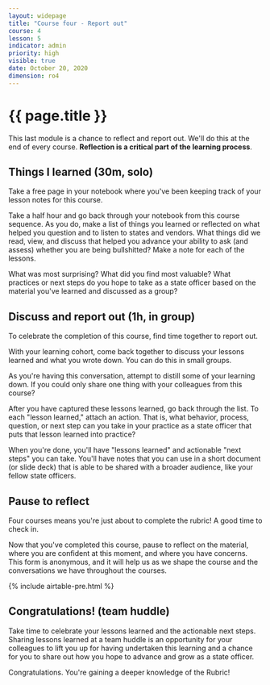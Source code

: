 ```yaml
---
layout: widepage
title: "Course four - Report out"
course: 4
lesson: 5
indicator: admin
priority: high
visible: true
date: October 20, 2020
dimension: ro4
---
```


# {{ page.title }}

This last module is a chance to reflect and report out. We'll do this at the end of every course.  **Reflection is a critical part of the learning process**.

## Things I learned (30m, solo)

Take a free page in your notebook where you've been keeping track of your lesson notes for this course.

Take a half hour and go back through your notebook from this course sequence. As you do, make a list of things you learned or reflected on what helped you question and to listen to states and vendors. What things did we read, view, and discuss that helped you advance your ability to ask (and assess) whether you are being bullshitted? Make a note for each of the lessons.

What was most surprising? What did you find most valuable? What practices or next steps do you hope to take as a state officer based on the material you've learned and discussed as a group?


## Discuss and report out (1h, in group)

To celebrate the completion of this course, find time together to report out.

With your learning cohort, come back together to discuss your lessons learned and what you wrote down. You can do this in small groups.

As you're having this conversation, attempt to distill some of your learning down. If you could only share one thing with your colleagues from this course?

After you have captured these lessons learned, go back through the list. To each "lesson learned," attach an action. That is, what behavior, process, question, or next step can you take in your practice as a state officer that puts that lesson learned into practice?

When you're done, you'll have "lessons learned" and actionable "next steps" you can take. You'll have notes that you can use in a short document (or slide deck) that is able to be shared with a broader audience, like your fellow state officers.

## Pause to reflect

Four courses means you're just about to complete the rubric! A good time to check in.

Now that you've completed this course, pause to reflect on the material, where you are confident at this moment, and where you have concerns. This form is anonymous, and it will help us as we shape the course and the conversations we have throughout the courses.

{% include airtable-pre.html %}

## Congratulations! (team huddle)

Take time to celebrate your lessons learned and the actionable next steps. Sharing lessons learned at a team huddle is an opportunity for your colleagues to lift you up for having undertaken this learning and a chance for you to share out how you hope to advance and grow as a state officer. 

Congratulations. You're gaining a deeper knowledge of the Rubric! 
